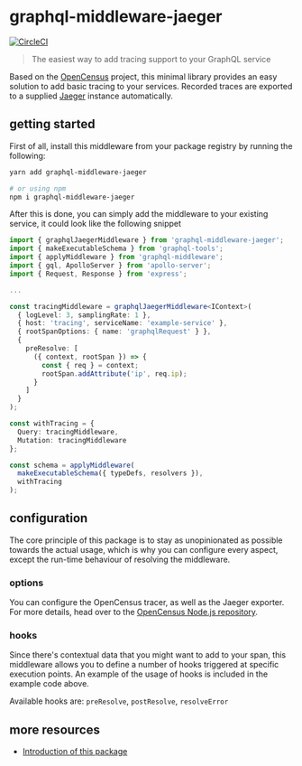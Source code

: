 # graphql-middleware-jaeger

[![CircleCI](https://circleci.com/gh/BrunoScheufler/graphql-middleware-jaeger.svg?style=svg)](https://circleci.com/gh/BrunoScheufler/graphql-middleware-jaeger)

> The easiest way to add tracing support to your GraphQL service

Based on the [OpenCensus](https://opencensus.io/) project, this minimal library provides an easy solution to add basic tracing to your services. Recorded traces are exported to a supplied [Jaeger](https://www.jaegertracing.io/) instance automatically.

## getting started

First of all, install this middleware from your package registry by running the following:

```bash
yarn add graphql-middleware-jaeger

# or using npm
npm i graphql-middleware-jaeger
```

After this is done, you can simply add the middleware to your existing service, it could look like the following snippet

```typescript
import { graphqlJaegerMiddleware } from 'graphql-middleware-jaeger';
import { makeExecutableSchema } from 'graphql-tools';
import { applyMiddleware } from 'graphql-middleware';
import { gql, ApolloServer } from 'apollo-server';
import { Request, Response } from 'express';

...

const tracingMiddleware = graphqlJaegerMiddleware<IContext>(
  { logLevel: 3, samplingRate: 1 },
  { host: 'tracing', serviceName: 'example-service' },
  { rootSpanOptions: { name: 'graphqlRequest' } },
  {
    preResolve: [
      ({ context, rootSpan }) => {
        const { req } = context;
        rootSpan.addAttribute('ip', req.ip);
      }
    ]
  }
);

const withTracing = {
  Query: tracingMiddleware,
  Mutation: tracingMiddleware
};

const schema = applyMiddleware(
  makeExecutableSchema({ typeDefs, resolvers }),
  withTracing
);
```

## configuration

The core principle of this package is to stay as unopinionated as possible towards the actual usage, which is why you can configure every aspect, except the run-time behaviour of resolving the middleware.

### options

You can configure the OpenCensus tracer, as well as the Jaeger exporter. For more details, head over to the [OpenCensus Node.js repository](https://github.com/census-instrumentation/opencensus-node).

### hooks

Since there's contextual data that you might want to add to your span, this middleware allows you to define a number of hooks triggered at specific execution points. An example of the usage of hooks is included in the example code above.

Available hooks are: `preResolve`, `postResolve`, `resolveError`

## more resources

- [Introduction of this package](https://brunoscheufler.com/blog/2019-01-20-introducing-graphql-middleware-jaeger)
